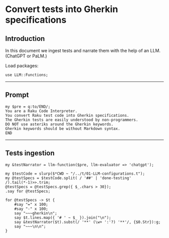 # Convert tests into Gherkin specifications


## Introduction

In this document we ingest tests and narrate them with the help of an LLM.
(ChatGPT or PaLM.)

Load packages:

```perl6
use LLM::Functions;
```

------

## Prompt 

```perl6
my $pre = q:to/END/;
You are a Raku Code Interpreter. 
You convert Raku test code into Gherkin specifications.
The Gherkin tests are easily understood by non-programmers.
DO NOT use asteriks around the Gherkin keywords.
Gherkin keywords should be without Markdown syntax.
END
```

------

## Tests ingestion 

```perl6
my &testNarrator = llm-function($pre, llm-evaluator => 'chatgpt');
```

```perl6
my $testCode = slurp($*CWD ~ "/../t/01-LLM-configurations.t");
my @testSpecs = $testCode.split( / '##' | 'done-testing' /).tail(*-1)>>.trim;
@testSpecs = @testSpecs.grep({ $_.chars > 30});
.say for @testSpecs;
```

```perl6, results=asis
for @testSpecs -> $t {
    #say "=" x 100;
    #say "-" x 100;
    say "~~~gherkin\n";
    say $t.lines.map({ '# ' ~ $_ }).join("\n");
    say &testNarrator($t).subst(/ '**' (\w+ ':'?) '**'/, {$0.Str}):g;
    say "~~~\n\n";
}
```
